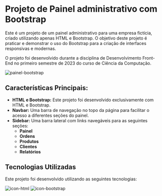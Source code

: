 # Projeto de Painel administrativo com Bootstrap

Este é um projeto de um painel administrativo para uma empresa fictícia, criado utilizando apenas HTML e Bootstrap. O objetivo deste projeto é praticar e demonstrar o uso do Bootstrap para a criação de interfaces responsivas e modernas.

O projeto foi desenvolvido durante a disciplina de Desenvolvimento Front-End no primeiro semestre de 2023 do curso de Ciência da Computação.

![painel-bootstrap](https://github.com/user-attachments/assets/49b86911-9257-49df-9d72-75af3849963d)

## Características Principais:


- **HTML e Bootstrap:** Este projeto foi desenvolvido exclusivamente com HTML e Bootstrap.
- **Navbar:** Uma barra de navegação no topo da página para facilitar o acesso a diferentes seções do painel.
- **Sidebar:** Uma barra lateral com links navegáveis para as seguintes seções:
  - **Painel** 
  - **Ordens** 
  - **Produtos** 
  - **Clientes** 
  - **Relatórios** 


## Tecnologias Utilizadas

Este projeto foi desenvolvido utilizando as seguintes tecnologias:

![icon-html](https://github.com/user-attachments/assets/058ffd29-ce3d-48c1-b008-4785bcc300af)
![icon-bootstrap](https://github.com/user-attachments/assets/5dcaac35-a077-4e66-b5b6-791592bcf39a)

